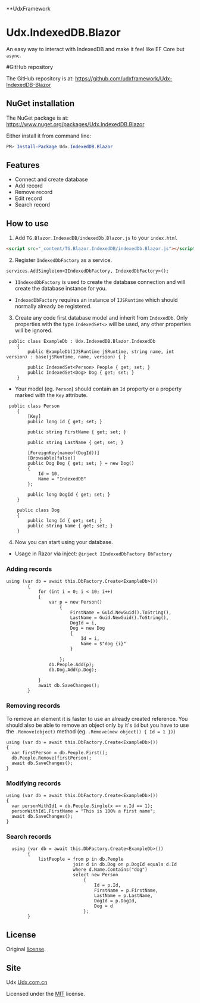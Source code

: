 ﻿**UdxFramework

# Udx.IndexedDB.Blazor

An easy way to interact with IndexedDB and make it feel like EF Core but `async`.

#GitHub repository

The GitHub repository is at: https://github.com/udxframework/Udx-IndexedDB-Blazor

## NuGet installation
The NuGet package is at: https://www.nuget.org/packages/Udx.IndexedDB.Blazor

Either install it from command line:
```powershell
PM> Install-Package Udx.IndexedDB.Blazor
```

## Features
- Connect and create database
- Add record
- Remove record
- Edit record
- Search record

## How to use
1. Add `TG.Blazor.IndexedDB/indexedDb.Blazor.js` to your `index.html`
```html
<script src="_content/TG.Blazor.IndexedDB/indexedDb.Blazor.js"></script>
```
2. Register `IndexedDbFactory` as a service.
```CSharp
services.AddSingleton<IIndexedDbFactory, IndexedDbFactory>();
```
- `IIndexedDbFactory` is used to create the database connection and will create the database instance for you.

- `IndexedDbFactory` requires an instance of `IJSRuntime` which should normally already be registered.

3. Create any code first database model and inherit from `IndexedDb`. Only properties with the type `IndexedSet<>` will be used, any other properties will be ignored.
```CSharp
 public class ExampleDb : Udx.IndexedDB.Blazor.IndexedDb
    {
        public ExampleDb(IJSRuntime jSRuntime, string name, int version) : base(jSRuntime, name, version) { }

        public IndexedSet<Person> People { get; set; }
        public IndexedSet<Dog> Dog { get; set; }
    }
```
- Your model (eg. `Person`) should contain an `Id` property or a property marked with the `Key` attribute.
```CSharp
 public class Person
    {
        [Key]
        public long Id { get; set; }

        public string FirstName { get; set; }

        public string LastName { get; set; }

        [ForeignKey(nameof(DogId))]
        [Browsable(false)]
        public Dog Dog { get; set; } = new Dog()
        {
            Id = 10,
            Name = "IndexedDB"
        };

        public long DogId { get; set; }
    }

    public class Dog
    {
        public long Id { get; set; }
        public string Name { get; set; }
    }
```

4. Now you can start using your database.

- Usage in Razor via inject: `@inject IIndexedDbFactory DbFactory`

### Adding records
```CSharp
using (var db = await this.DbFactory.Create<ExampleDb>())
        {
            for (int i = 0; i < 10; i++)
            {
                var p = new Person()
                    {
                        FirstName = Guid.NewGuid().ToString(),
                        LastName = Guid.NewGuid().ToString(),
                        DogId = i,
                        Dog = new Dog
                        {
                            Id = i,
                            Name = $"dog {i}"
                        }

                    };
                db.People.Add(p);
                db.Dog.Add(p.Dog);

            }
            await db.SaveChanges();
        }
```
### Removing records
To remove an element it is faster to use an already created reference. You should also be able to remove an object only by it's `Id` but you have to use the `.Remove(object)` method (eg. `.Remove(new object() { Id = 1 })`)
```CSharp
using (var db = await this.DbFactory.Create<ExampleDb>())
{
  var firstPerson = db.People.First();
  db.People.Remove(firstPerson);
  await db.SaveChanges();
}
```
### Modifying records
```CSharp
using (var db = await this.DbFactory.Create<ExampleDb>())
{
  var personWithId1 = db.People.Single(x => x.Id == 1);
  personWithId1.FirstName = "This is 100% a first name";
  await db.SaveChanges();
}
```
### Search records
```CSharp
  using (var db = await this.DbFactory.Create<ExampleDb>())
        {
            listPeople = from p in db.People
                         join d in db.Dog on p.DogId equals d.Id
                         where d.Name.Contains("dog")
                         select new Person
                             {
                                 Id = p.Id,
                                 FirstName = p.FirstName,
                                 LastName = p.LastName,
                                 DogId = p.DogId,
                                 Dog = d
                             };
        }
```

## License
Original [license](https://github.com/wtulloch/Blazor.IndexedDB/blob/master/LICENSE).

## Site
Udx [Udx.com.cn](http://www.udx.com.cn)

Licensed under the [MIT](LICENSE) license.